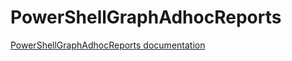 # PowerShellGraphAdhocReports

[PowerShellGraphAdhocReports documentation](https://berry-radium-4ac.notion.site/PowerShellGraphAdhocReport-150fd1b0d0094bf19a301397d76b74b6)